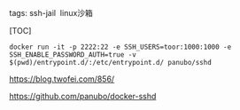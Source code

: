 tags: ssh-jail
​    linux沙箱

[TOC]







```shell
docker run -it -p 2222:22 -e SSH_USERS=toor:1000:1000 -e SSH_ENABLE_PASSWORD_AUTH=true -v $(pwd)/entrypoint.d/:/etc/entrypoint.d/ panubo/sshd
```



https://blog.twofei.com/856/

https://github.com/panubo/docker-sshd
